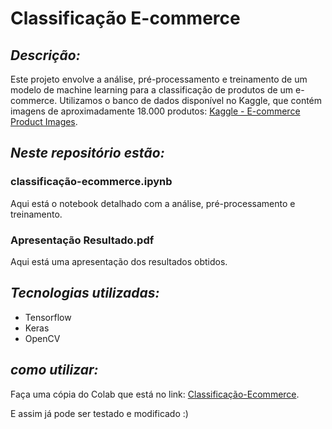 # Classificação E-commerce
## *Descrição:*
Este projeto envolve a análise, pré-processamento e treinamento de um modelo de machine learning para a classificação de produtos de um e-commerce. Utilizamos o banco de dados disponível no Kaggle, que contém imagens de aproximadamente 18.000 produtos: [Kaggle - E-commerce Product Images](https://www.kaggle.com/datasets/fatihkgg/ecommerce-product-images-18k).

## ***Neste repositório estão:***
### classificação-ecommerce.ipynb
Aqui está o notebook detalhado com a análise, pré-processamento e treinamento.
### Apresentação Resultado.pdf
Aqui está uma apresentação dos resultados obtidos.

## *Tecnologias utilizadas:*
* Tensorflow
* Keras
* OpenCV

## *como utilizar:*
Faça uma cópia do Colab que está no link: [Classificação-Ecommerce](https://colab.research.google.com/drive/1zI8ETDlvc2qauVjfpnWXmwnS3xOpdoIw#scrollTo=UtwCMKa7vyxU).

E assim já pode ser testado e modificado :)
